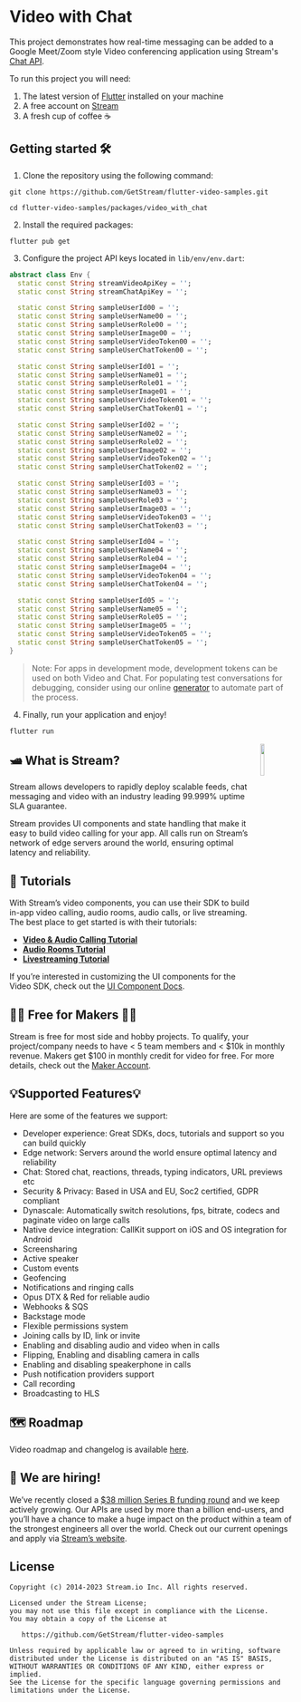 # Video with Chat 
This project demonstrates how real-time messaging can be added to a Google Meet/Zoom style Video conferencing application using Stream's [Chat API](https://getstream.io/chat).

To run this project you will need:
1. The latest version of [Flutter](https://flutter.dev) installed on your machine
2. A free account on [Stream](https://getstream.io/try-for-free/)
3. A fresh cup of coffee ☕️


## Getting started 🛠️
1. Clone the repository using the following command:
```shell
git clone https://github.com/GetStream/flutter-video-samples.git

cd flutter-video-samples/packages/video_with_chat
```

2. Install the required packages:
```shell
flutter pub get
```

3. Configure the project API keys located in `lib/env/env.dart`:
```dart
abstract class Env {
  static const String streamVideoApiKey = '';
  static const String streamChatApiKey = '';

  static const String sampleUserId00 = '';
  static const String sampleUserName00 = '';
  static const String sampleUserRole00 = '';
  static const String sampleUserImage00 = '';
  static const String sampleUserVideoToken00 = '';
  static const String sampleUserChatToken00 = '';

  static const String sampleUserId01 = '';
  static const String sampleUserName01 = '';
  static const String sampleUserRole01 = '';
  static const String sampleUserImage01 = '';
  static const String sampleUserVideoToken01 = '';
  static const String sampleUserChatToken01 = '';

  static const String sampleUserId02 = '';
  static const String sampleUserName02 = '';
  static const String sampleUserRole02 = '';
  static const String sampleUserImage02 = '';
  static const String sampleUserVideoToken02 = '';
  static const String sampleUserChatToken02 = '';

  static const String sampleUserId03 = '';
  static const String sampleUserName03 = '';
  static const String sampleUserRole03 = '';
  static const String sampleUserImage03 = '';
  static const String sampleUserVideoToken03 = '';
  static const String sampleUserChatToken03 = '';

  static const String sampleUserId04 = '';
  static const String sampleUserName04 = '';
  static const String sampleUserRole04 = '';
  static const String sampleUserImage04 = '';
  static const String sampleUserVideoToken04 = '';
  static const String sampleUserChatToken04 = '';

  static const String sampleUserId05 = '';
  static const String sampleUserName05 = '';
  static const String sampleUserRole05 = '';
  static const String sampleUserImage05 = '';
  static const String sampleUserVideoToken05 = '';
  static const String sampleUserChatToken05 = '';
}
```

> Note: For apps in development mode, development tokens can be used on both Video and Chat. For populating test conversations for debugging, consider using our online [generator](https://generator.getstream.io/) to automate part of the process.

4. Finally, run your application and enjoy!
```dart
flutter run 
```

<a href="https://getstream.io">
<img src="https://user-images.githubusercontent.com/24237865/138428440-b92e5fb7-89f8-41aa-96b1-71a5486c5849.png" align="right" width="12%"/>
</a>

## 🛥 What is Stream?
Stream allows developers to rapidly deploy scalable feeds, chat messaging and video with an industry leading 99.999% uptime SLA guarantee.

Stream provides UI components and state handling that make it easy to build video calling for your app. All calls run on Stream’s network of edge servers around the world, ensuring optimal latency and reliability.

## 📕 Tutorials
With Stream’s video components, you can use their SDK to build in-app video calling, audio rooms, audio calls, or live streaming. The best place to get started is with their tutorials:

- **[Video & Audio Calling Tutorial](https://getstream.io/video/docs/flutter/video-calling-guide/)**
- **[Audio Rooms Tutorial](https://getstream.io/video/docs/flutter/audio-rooms/)**
- **[Livestreaming Tutorial](https://getstream.io/video/docs/flutter/livestreaming/)**

If you’re interested in customizing the UI components for the Video SDK, check out the [UI Component Docs](https://getstream.io/video/docs/flutter/ui-components-overview/).

## 👩‍💻 Free for Makers 👨‍💻
Stream is free for most side and hobby projects. To qualify, your project/company needs to have < 5 team members and < $10k in monthly revenue. Makers get $100 in monthly credit for video for free. For more details, check out the [Maker Account](https://getstream.io/maker-account).

## 💡Supported Features💡
Here are some of the features we support:

- Developer experience: Great SDKs, docs, tutorials and support so you can build quickly
- Edge network: Servers around the world ensure optimal latency and reliability
- Chat: Stored chat, reactions, threads, typing indicators, URL previews etc
- Security & Privacy: Based in USA and EU, Soc2 certified, GDPR compliant
- Dynascale: Automatically switch resolutions, fps, bitrate, codecs and paginate video on large calls
- Native device integration: CallKit support on iOS and OS integration for Android
- Screensharing
- Active speaker
- Custom events
- Geofencing
- Notifications and ringing calls
- Opus DTX & Red for reliable audio
- Webhooks & SQS
- Backstage mode
- Flexible permissions system
- Joining calls by ID, link or invite
- Enabling and disabling audio and video when in calls
- Flipping, Enabling and disabling camera in calls
- Enabling and disabling speakerphone in calls
- Push notification providers support
- Call recording
- Broadcasting to HLS

## 🗺️ Roadmap
Video roadmap and changelog is available [here](https://github.com/GetStream/protocol/discussions/127).

## 💼 We are hiring!
We’ve recently closed a [$38 million Series B funding round](https://techcrunch.com/2021/03/04/stream-raises-38m-as-its-chat-and-activity-feed-apis-power-communications-for-1b-users/) and we keep actively growing. Our APIs are used by more than a billion end-users, and you’ll have a chance to make a huge impact on the product within a team of the strongest engineers all over the world. Check out our current openings and apply via [Stream’s website](https://getstream.io/team/#jobs).

## License
```
Copyright (c) 2014-2023 Stream.io Inc. All rights reserved.

Licensed under the Stream License;
you may not use this file except in compliance with the License.
You may obtain a copy of the License at

   https://github.com/GetStream/flutter-video-samples

Unless required by applicable law or agreed to in writing, software
distributed under the License is distributed on an "AS IS" BASIS,
WITHOUT WARRANTIES OR CONDITIONS OF ANY KIND, either express or implied.
See the License for the specific language governing permissions and
limitations under the License.
```
